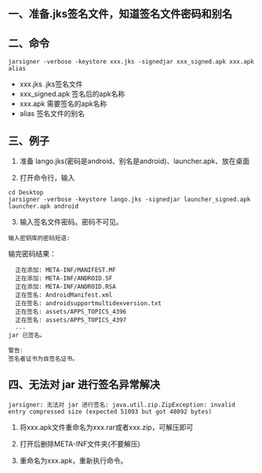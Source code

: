 
## 一、准备.jks签名文件，知道签名文件密码和别名


## 二、命令
```
jarsigner -verbose -keystore xxx.jks -signedjar xxx_signed.apk xxx.apk alias
```

- xxx.jks .jks签名文件
- xxx_signed.apk 签名后的apk名称
- xxx.apk 需要签名的apk名称
- alias 签名文件的别名


## 三、例子
1. 准备 lango.jks(密码是android、别名是android)、launcher.apk、放在桌面

2. 打开命令行，输入
```
cd Desktop
jarsigner -verbose -keystore lango.jks -signedjar launcher_signed.apk launcher.apk android
```

3. 输入签名文件密码。密码不可见。
```
输入密钥库的密码短语:
```

输完密码结果：
```
  正在添加: META-INF/MANIFEST.MF
  正在添加: META-INF/ANDROID.SF
  正在添加: META-INF/ANDROID.RSA
  正在签名: AndroidManifest.xml
  正在签名: androidsupportmultidexversion.txt
  正在签名: assets/APPS_TOPICS_4396
  正在签名: assets/APPS_TOPICS_4397
  ...
jar 已签名。

警告:
签名者证书为自签名证书。
```


## 四、无法对 jar 进行签名异常解决
```
jarsigner: 无法对 jar 进行签名: java.util.zip.ZipException: invalid entry compressed size (expected 51093 but got 48092 bytes)
```

1. 将xxx.apk文件重命名为xxx.rar或者xxx.zip，可解压即可

2. 打开后删除META-INF文件夹(不要解压)

3. 重命名为xxx.apk，重新执行命令。
